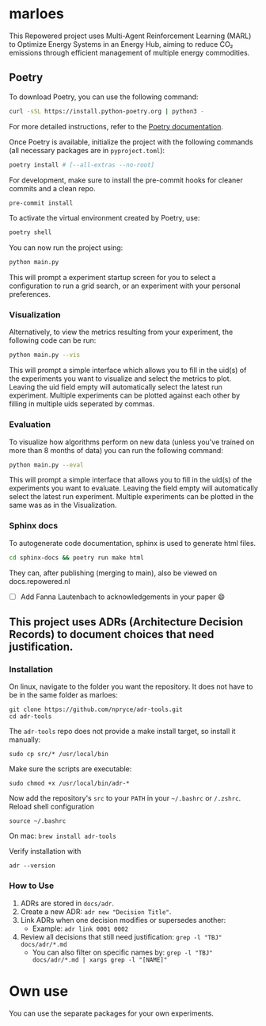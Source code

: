 # marloes
This Repowered project uses Multi-Agent Reinforcement Learning (MARL) to Optimize Energy Systems in an Energy Hub, aiming to reduce CO₂ emissions through efficient management of multiple energy commodities.

## Poetry

To download Poetry, you can use the following command:

```sh
curl -sSL https://install.python-poetry.org | python3 -
```

For more detailed instructions, refer to the [Poetry documentation](https://python-poetry.org/docs/#installation).

Once Poetry is available, initialize the project with the following commands (all necessary packages are in `pyproject.toml`):

```sh
poetry install # [--all-extras --no-root]
```

For development, make sure to install the pre-commit hooks for cleaner commits and a clean repo.

```sh
pre-commit install
```

To activate the virtual environment created by Poetry, use:

```sh
poetry shell
```

You can now run the project using:

```sh
python main.py
```

This will prompt a experiment startup screen for you to select a configuration to run a grid search, or an experiment with your personal preferences.

### Visualization
Alternatively, to view the metrics resulting from your experiment, the following code can be run:
```sh
python main.py --vis
```

This will prompt a simple interface which allows you to fill in the uid(s) of the experiments you want to visualize and select the metrics to plot. Leaving the uid field empty will automatically select the latest run experiment. Multiple experiments can be plotted against each other by filling in multiple uids seperated by commas.

### Evaluation
To visualize how algorithms perform on new data (unless you've trained on more than 8 months of data) you can run the following command:
```sh
python main.py --eval
```

This will prompt a simple interface that allows you to fill in the uid(s) of the experiments you want to evaluate. Leaving the field empty will automatically select the latest run experiment. Multiple experiments can be plotted in the same was as in the Visualization.

### Sphinx docs
To autogenerate code documentation, sphinx is used to generate html files.
```sh
cd sphinx-docs && poetry run make html
```
They can, after publishing (merging to main), also be viewed on docs.repowered.nl
- [ ] Add Fanna Lautenbach to acknowledgements in your paper :smile:

## This project uses ADRs (Architecture Decision Records) to document choices that need justification.

### Installation
On linux, navigate to the folder you want the repository. It does not have to be in the same folder as marloes:
```
git clone https://github.com/npryce/adr-tools.git
cd adr-tools
```

The `adr-tools` repo does not provide a make install target, so install it manually:
```
sudo cp src/* /usr/local/bin
```

Make sure the scripts are executable:
```
sudo chmod +x /usr/local/bin/adr-*
```

Now add the repository's `src` to your `PATH` in your `~/.bashrc` or `/.zshrc`.
Reload shell configuration
```
source ~/.bashrc
```

On mac:
`brew install adr-tools`

Verify installation with
```
adr --version
```

### How to Use
1. ADRs are stored in `docs/adr`.
2. Create a new ADR: `adr new "Decision Title"`.
3. Link ADRs when one decision modifies or supersedes another:
   - Example: `adr link 0001 0002`
4. Review all decisions that still need justification: `grep -l "TBJ" docs/adr/*.md`
   - You can also filter on specific names by: `grep -l "TBJ" docs/adr/*.md | xargs grep -l "[NAME]"`

# Own use

You can use the separate packages for your own experiments.
